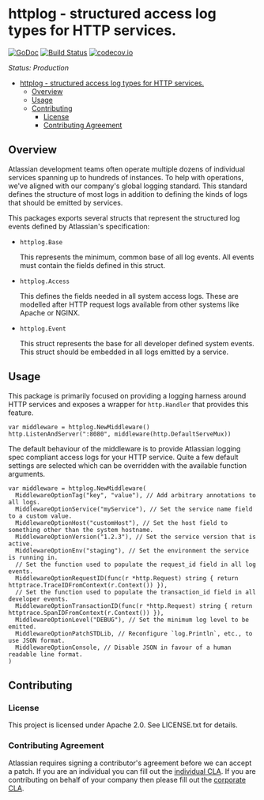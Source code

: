 <a id="markdown-httplog---structured-access-log-types-for-http-services" name="httplog---structured-access-log-types-for-http-services"></a>
# httplog - structured access log types for HTTP services. #
[![GoDoc](https://godoc.org/github.com/asecurityteam/httplog?status.svg)](https://godoc.org/github.com/asecurityteam/httplog)
[![Build Status](https://travis-ci.org/asecurityteam/httplog.png?branch=master)](https://travis-ci.org/asecurityteam/httplog)
[![codecov.io](https://codecov.io/github/asecurityteam/httplog/coverage.svg?branch=master)](https://codecov.io/github/asecurityteam/httplog?branch=master)

*Status: Production*

<!-- TOC -->

- [httplog - structured access log types for HTTP services.](#httplog---structured-access-log-types-for-http-services)
    - [Overview](#overview)
    - [Usage](#usage)
    - [Contributing](#contributing)
        - [License](#license)
        - [Contributing Agreement](#contributing-agreement)

<!-- /TOC -->

<a id="markdown-overview" name="overview"></a>
## Overview ##

Atlassian development teams often operate multiple dozens of individual services
spanning up to hundreds of instances. To help with operations, we've aligned
with our company's global logging standard. This standard defines the structure
of most logs in addition to defining the kinds of logs that should be emitted
by services.

This packages exports several structs that represent the structured log events
defined by Atlassian's specification:

- `httplog.Base`

  This represents the minimum, common base of all log events. All events must
  contain the fields defined in this struct.

- `httplog.Access`

  This defines the fields needed in all system access logs. These are modelled
  after HTTP request logs available from other systems like Apache or NGINX.

- `httplog.Event`

  This struct represents the base for all developer defined system events. This
  struct should be embedded in all logs emitted by a service.

<a id="markdown-usage" name="usage"></a>
## Usage ##

This package is primarily focused on providing a logging harness around HTTP
services and exposes a wrapper for `http.Handler` that provides this feature.

```golang
var middleware = httplog.NewMiddleware()
http.ListenAndServer(":8080", middleware(http.DefaultServeMux))
```

The default behaviour of the middleware is to provide Atlassian logging spec
compliant access logs for your HTTP service. Quite a few default settings are
selected which can be overridden with the available function arguments.

```golang
var middleware = httplog.NewMiddleware(
  MiddlewareOptionTag("key", "value"), // Add arbitrary annotations to all logs.
  MiddlewareOptionService("myService"), // Set the service name field to a custom value.
  MiddlewareOptionHost("customHost"), // Set the host field to something other than the system hostname.
  MiddlewareOptionVersion("1.2.3"), // Set the service version that is active.
  MiddlewareOptionEnv("staging"), // Set the environment the service is running in.
  // Set the function used to populate the request_id field in all log events.
  MiddlewareOptionRequestID(func(r *http.Request) string { return httptrace.TraceIDFromContext(r.Context()) }),
  // Set the function used to populate the transaction_id field in all developer events.
  MiddlewareOptionTransactionID(func(r *http.Request) string { return httptrace.SpanIDFromContext(r.Context()) }),
  MiddlewareOptionLevel("DEBUG"), // Set the minimum log level to be emitted.
  MiddlewareOptionPatchSTDLib, // Reconfigure `log.Println`, etc., to use JSON format.
  MiddlewareOptionConsole, // Disable JSON in favour of a human readable line format.
)
```

<a id="markdown-contributing" name="contributing"></a>
## Contributing ##

<a id="markdown-license" name="license"></a>
### License ###

This project is licensed under Apache 2.0. See LICENSE.txt for details.

<a id="markdown-contributing-agreement" name="contributing-agreement"></a>
### Contributing Agreement ###

Atlassian requires signing a contributor's agreement before we can accept a
patch. If you are an individual you can fill out the
[individual CLA](https://na2.docusign.net/Member/PowerFormSigning.aspx?PowerFormId=3f94fbdc-2fbe-46ac-b14c-5d152700ae5d).
If you are contributing on behalf of your company then please fill out the
[corporate CLA](https://na2.docusign.net/Member/PowerFormSigning.aspx?PowerFormId=e1c17c66-ca4d-4aab-a953-2c231af4a20b).
